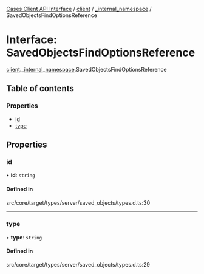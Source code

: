 [Cases Client API Interface](../README.md) / [client](../modules/client.md) / [\_internal\_namespace](../modules/client._internal_namespace.md) / SavedObjectsFindOptionsReference

# Interface: SavedObjectsFindOptionsReference

[client](../modules/client.md).[_internal_namespace](../modules/client._internal_namespace.md).SavedObjectsFindOptionsReference

## Table of contents

### Properties

- [id](client._internal_namespace.SavedObjectsFindOptionsReference.md#id)
- [type](client._internal_namespace.SavedObjectsFindOptionsReference.md#type)

## Properties

### id

• **id**: `string`

#### Defined in

src/core/target/types/server/saved_objects/types.d.ts:30

___

### type

• **type**: `string`

#### Defined in

src/core/target/types/server/saved_objects/types.d.ts:29
